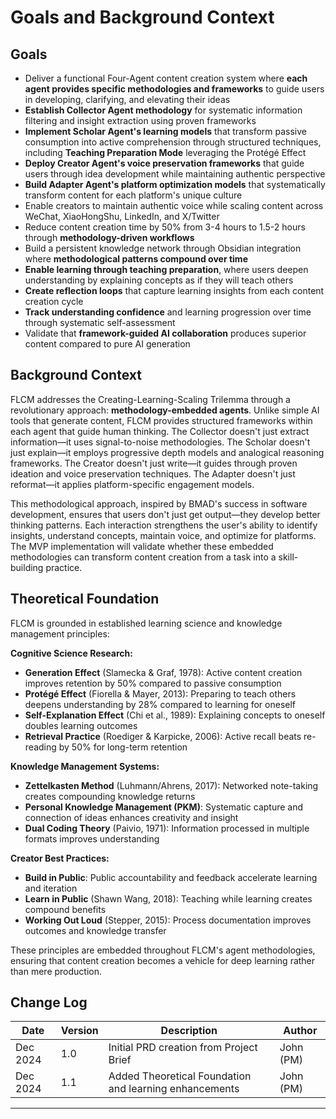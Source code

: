 # **Goals and Background Context**

## **Goals**

- Deliver a functional Four-Agent content creation system where **each agent provides specific methodologies and frameworks** to guide users in developing, clarifying, and elevating their ideas
- **Establish Collector Agent methodology** for systematic information filtering and insight extraction using proven frameworks
- **Implement Scholar Agent's learning models** that transform passive consumption into active comprehension through structured techniques, including **Teaching Preparation Mode** leveraging the Protégé Effect
- **Deploy Creator Agent's voice preservation frameworks** that guide users through idea development while maintaining authentic perspective
- **Build Adapter Agent's platform optimization models** that systematically transform content for each platform's unique culture
- Enable creators to maintain authentic voice while scaling content across WeChat, XiaoHongShu, LinkedIn, and X/Twitter
- Reduce content creation time by 50% from 3-4 hours to 1.5-2 hours through **methodology-driven workflows**
- Build a persistent knowledge network through Obsidian integration where **methodological patterns compound over time**
- **Enable learning through teaching preparation**, where users deepen understanding by explaining concepts as if they will teach others
- **Create reflection loops** that capture learning insights from each content creation cycle
- **Track understanding confidence** and learning progression over time through systematic self-assessment
- Validate that **framework-guided AI collaboration** produces superior content compared to pure AI generation

## **Background Context**

FLCM addresses the Creating-Learning-Scaling Trilemma through a revolutionary approach: **methodology-embedded agents**. Unlike simple AI tools that generate content, FLCM provides structured frameworks within each agent that guide human thinking. The Collector doesn't just extract information—it uses signal-to-noise methodologies. The Scholar doesn't just explain—it employs progressive depth models and analogical reasoning frameworks. The Creator doesn't just write—it guides through proven ideation and voice preservation techniques. The Adapter doesn't just reformat—it applies platform-specific engagement models.

This methodological approach, inspired by BMAD's success in software development, ensures that users don't just get output—they develop better thinking patterns. Each interaction strengthens the user's ability to identify insights, understand concepts, maintain voice, and optimize for platforms. The MVP implementation will validate whether these embedded methodologies can transform content creation from a task into a skill-building practice.

## **Theoretical Foundation**

FLCM is grounded in established learning science and knowledge management principles:

**Cognitive Science Research:**
- **Generation Effect** (Slamecka & Graf, 1978): Active content creation improves retention by 50% compared to passive consumption
- **Protégé Effect** (Fiorella & Mayer, 2013): Preparing to teach others deepens understanding by 28% compared to learning for oneself
- **Self-Explanation Effect** (Chi et al., 1989): Explaining concepts to oneself doubles learning outcomes
- **Retrieval Practice** (Roediger & Karpicke, 2006): Active recall beats re-reading by 50% for long-term retention

**Knowledge Management Systems:**
- **Zettelkasten Method** (Luhmann/Ahrens, 2017): Networked note-taking creates compounding knowledge returns
- **Personal Knowledge Management (PKM)**: Systematic capture and connection of ideas enhances creativity and insight
- **Dual Coding Theory** (Paivio, 1971): Information processed in multiple formats improves understanding

**Creator Best Practices:**
- **Build in Public**: Public accountability and feedback accelerate learning and iteration
- **Learn in Public** (Shawn Wang, 2018): Teaching while learning creates compound benefits
- **Working Out Loud** (Stepper, 2015): Process documentation improves outcomes and knowledge transfer

These principles are embedded throughout FLCM's agent methodologies, ensuring that content creation becomes a vehicle for deep learning rather than mere production.

## **Change Log**

| Date | Version | Description | Author |
|------|---------|-------------|--------|
| Dec 2024 | 1.0 | Initial PRD creation from Project Brief | John (PM) |
| Dec 2024 | 1.1 | Added Theoretical Foundation and learning enhancements | John (PM) |

---
